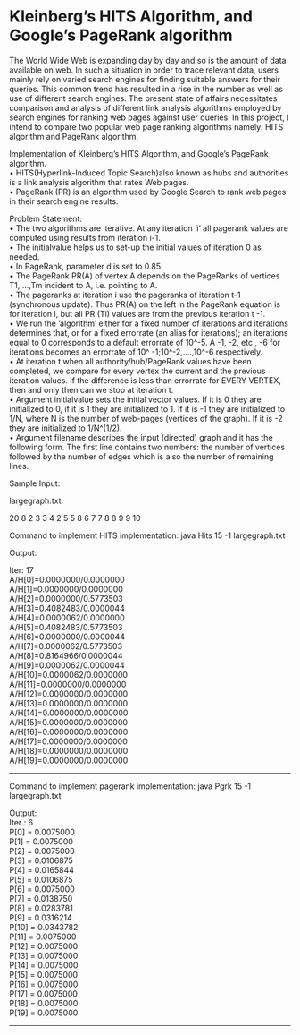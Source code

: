 # Kleinberg’s HITS Algorithm, and Google’s PageRank algorithm

The World Wide Web is expanding day by day and so is the amount of data available on web. In such a situation in order to trace relevant data, users mainly rely on varied search engines for finding suitable answers for their queries. This common trend has resulted in a rise in the number as well as use of different search engines. The present state of affairs necessitates comparison and analysis of different link analysis algorithms employed by search engines for ranking web pages against user queries. In this project, I intend to compare two popular web page ranking algorithms namely: HITS algorithm and PageRank algorithm. 

Implementation of Kleinberg’s HITS Algorithm, and Google’s PageRank algorithm.  
•	HITS(Hyperlink-Induced Topic Search)also known as hubs and authorities is a link analysis algorithm that rates Web pages.  
•	PageRank (PR) is an algorithm used by Google Search to rank web pages in their search engine results.  

Problem Statement:  
•	The two algorithms are iterative. At any iteration ‘i’ all pagerank values are computed using results from iteration i-1.  
•	The initialvalue helps us to set-up the initial values of iteration 0 as needed.  
•	In PageRank, parameter d is set to 0.85.   
•	The PageRank PR(A) of vertex A depends on the PageRanks of vertices T1,….,Tm incident to A, i.e. pointing to A.   
•	The pageranks at iteration i use the pageranks of iteration t-1 (synchronous update). Thus PR(A)  on the left in the PageRank equation is for iteration i, but all PR (Ti) values are from the previous iteration t -1.   
•	We run the ’algorithm’ either for a fixed number of iterations and iterations determines that, or for a fixed errorrate (an alias for iterations); an iterations equal to 0 corresponds to a default errorrate of 10^-5. A -1, -2, etc , -6 for iterations becomes an errorrate of 10^ -1;10^-2,….,10^-6 respectively.   
•	At iteration t when all authority/hub/PageRank values have been completed, we compare for every vertex the current and the previous iteration values. If the difference is less than errorrate for EVERY VERTEX, then and only then can we stop at iteration t.  
•	Argument initialvalue sets the initial vector values. If it is 0 they are initialized to 0, if it is 1 they are initialized to 1. If it is -1 they are initialized to 1/N, where N is the number of web-pages (vertices of the graph). If it is -2 they are initialized to 1/N^(1/2).  
•	Argument filename describes the input (directed) graph and it has the following form. The first line contains two numbers: the number of vertices followed by the number of edges which is also the number of remaining lines.  

Sample Input:

largegraph.txt:  

20 8
2 3
3 4
2 5
5 8
6 7
7 8
8 9
9 10

Command to implement HITS implementation: 
java Hits 15 -1 largegraph.txt

Output:

Iter: 17  
 A/H[0]=0.0000000/0.0000000  
 A/H[1]=0.0000000/0.0000000  
 A/H[2]=0.0000000/0.5773503   
 A/H[3]=0.4082483/0.0000044  
 A/H[4]=0.0000062/0.0000000    
 A/H[5]=0.4082483/0.5773503    
 A/H[6]=0.0000000/0.0000044   
 A/H[7]=0.0000062/0.5773503   
 A/H[8]=0.8164966/0.0000044  
 A/H[9]=0.0000062/0.0000044  
 A/H[10]=0.0000062/0.0000000  
 A/H[11]=0.0000000/0.0000000  
 A/H[12]=0.0000000/0.0000000  
 A/H[13]=0.0000000/0.0000000  
 A/H[14]=0.0000000/0.0000000  
 A/H[15]=0.0000000/0.0000000  
 A/H[16]=0.0000000/0.0000000  
 A/H[17]=0.0000000/0.0000000  
 A/H[18]=0.0000000/0.0000000  
 A/H[19]=0.0000000/0.0000000 
 
---------------------------------------------

Command to implement pagerank implementation: 
java Pgrk 15 -1 largegraph.txt

Output:  
Iter : 6  
P[0] = 0.0075000  
P[1] = 0.0075000  
P[2] = 0.0075000  
P[3] = 0.0106875  
P[4] = 0.0165844  
P[5] = 0.0106875  
P[6] = 0.0075000  
P[7] = 0.0138750  
P[8] = 0.0283781  
P[9] = 0.0316214  
P[10] = 0.0343782  
P[11] = 0.0075000  
P[12] = 0.0075000  
P[13] = 0.0075000  
P[14] = 0.0075000  
P[15] = 0.0075000  
P[16] = 0.0075000  
P[17] = 0.0075000  
P[18] = 0.0075000  
P[19] = 0.0075000   

---------------------------------------------
